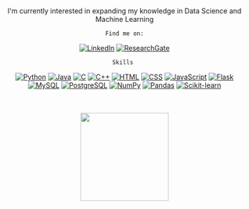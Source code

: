 
<br>
<br>

<div align="center">
    I'm currently interested in expanding my knowledge in Data Science and Machine Learning

    Find me on:

[![LinkedIn](https://img.shields.io/badge/LinkedIn-0077B5?style=for-the-badge&logo=linkedin&logoColor=white)](https://www.linkedin.com/in/abhinand-g-5b0923201/)
[![ResearchGate](https://img.shields.io/badge/ResearchGate-00CCBB?style=for-the-badge&logo=ResearchGate&logoColor=white)](https://www.researchgate.net/profile/Abhinand-Ganesh-2)

</div>


<div align="center">

     Skills  
[![Python](https://img.shields.io/badge/Python-3776AB?style=for-the-badge&logo=python&logoColor=white)](#)
[![Java](https://img.shields.io/badge/Java-007396?style=for-the-badge&logo=java&logoColor=white)](#)
[![C](https://img.shields.io/badge/C-00599C?style=for-the-badge&logo=c&logoColor=white)](#)
[![C++](https://img.shields.io/badge/C++-00599C?style=for-the-badge&logo=c%2B%2B&logoColor=white)](#)
[![HTML](https://img.shields.io/badge/HTML-E34F26?style=for-the-badge&logo=html5&logoColor=white)](#)
[![CSS](https://img.shields.io/badge/CSS-1572B6?style=for-the-badge&logo=css3&logoColor=white)](#)
[![JavaScript](https://img.shields.io/badge/JavaScript-F7DF1E?style=for-the-badge&logo=javascript&logoColor=black)](#)
[![Flask](https://img.shields.io/badge/Flask-000000?style=for-the-badge&logo=flask&logoColor=white)](#)
[![MySQL](https://img.shields.io/badge/MySQL-4479A1?style=for-the-badge&logo=mysql&logoColor=white)](#)
[![PostgreSQL](https://img.shields.io/badge/PostgreSQL-4169E1?style=for-the-badge&logo=postgresql&logoColor=white)](#)
[![NumPy](https://img.shields.io/badge/NumPy-013243?style=for-the-badge&logo=numpy&logoColor=white)](#)
[![Pandas](https://img.shields.io/badge/Pandas-150458?style=for-the-badge&logo=pandas&logoColor=white)](#)
[![Scikit-learn](https://img.shields.io/badge/Scikit--learn-F7931E?style=for-the-badge&logo=scikit-learn&logoColor=white)](#)

</div>


<br>
<br>
<div align="center">

<img src="https://github-readme-stats.vercel.app/api/top-langs/?username=AbhinandG&layout=compact&theme=tokyonight" style="height:180px" />

</div>

